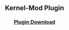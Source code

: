 <h2 align="center">Kernel-Mod Plugin</h2>

<h3 align="center"><a href="https://minhaskamal.github.io/DownGit/#/home?url=https://github.com/DiscordCSL/DiscordCSL/blob/main/plugins/kernel-mod">Plugin Download</a></h3>